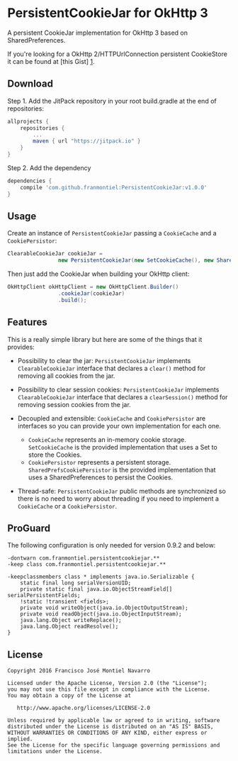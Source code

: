 PersistentCookieJar for OkHttp 3
===============================
A persistent CookieJar implementation for OkHttp 3 based on SharedPreferences.

If you're looking for a OkHttp 2/HTTPUrlConnection persistent CookieStore it can be found at [this Gist] [1].

Download
--------
Step 1. Add the JitPack repository in your root build.gradle at the end of repositories:
```groovy
allprojects {
    repositories {
        ...
        maven { url "https://jitpack.io" }
    }
}
```
Step 2. Add the dependency
```groovy
dependencies {
    compile 'com.github.franmontiel:PersistentCookieJar:v1.0.0'
}
```
Usage
-----
Create an instance of `PersistentCookieJar` passing a `CookieCache` and a `CookiePersistor`:

```java
ClearableCookieJar cookieJar =
                new PersistentCookieJar(new SetCookieCache(), new SharedPrefsCookiePersistor(context));
```

Then just add the CookieJar when building your OkHttp client:

```java
OkHttpClient okHttpClient = new OkHttpClient.Builder()
                .cookieJar(cookieJar)
                .build();
```

Features
--------
This is a really simple library but here are some of the things that it provides:
* Possibility to clear the jar: `PersistentCookieJar` implements `ClearableCookieJar` interface that declares a `clear()` method for removing all cookies from the jar.

* Possibility to clear session cookies: `PersistentCookieJar` implements `ClearableCookieJar` interface that declares a `clearSession()` method for removing session cookies from the jar.

* Decoupled and extensible: `CookieCache` and `CookiePersistor` are interfaces so you can provide your own implementation for each one.
    * `CookieCache` represents an in-memory cookie storage. `SetCookieCache` is the provided implementation that uses a Set to store the Cookies.
    * `CookiePersistor` represents a persistent storage. `SharedPrefsCookiePersistor` is the provided implementation that uses a SharedPreferences to persist the Cookies.

* Thread-safe: `PersistentCookieJar` public methods are synchronized so there is no need to worry about threading if you need to implement a `CookieCache` or a `CookiePersistor`.

ProGuard
-------
The following configuration is only needed for version 0.9.2 and below:
```
-dontwarn com.franmontiel.persistentcookiejar.**
-keep class com.franmontiel.persistentcookiejar.**

-keepclassmembers class * implements java.io.Serializable {  
    static final long serialVersionUID;  
    private static final java.io.ObjectStreamField[] serialPersistentFields;  
    !static !transient <fields>;  
    private void writeObject(java.io.ObjectOutputStream);  
    private void readObject(java.io.ObjectInputStream);  
    java.lang.Object writeReplace();  
    java.lang.Object readResolve();  
}
```

License
-------
    Copyright 2016 Francisco José Montiel Navarro

    Licensed under the Apache License, Version 2.0 (the "License");
    you may not use this file except in compliance with the License.
    You may obtain a copy of the License at

       http://www.apache.org/licenses/LICENSE-2.0

    Unless required by applicable law or agreed to in writing, software
    distributed under the License is distributed on an "AS IS" BASIS,
    WITHOUT WARRANTIES OR CONDITIONS OF ANY KIND, either express or implied.
    See the License for the specific language governing permissions and
    limitations under the License.


[1]: https://gist.github.com/franmontiel/ed12a2295566b7076161
